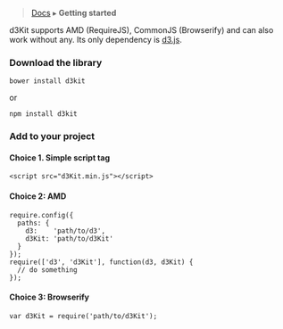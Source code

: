 > [Docs](README) ▸ **Getting started**

d3Kit supports AMD (RequireJS), CommonJS (Browserify) and can also work without any.
Its only dependency is [d3.js](http://d3js.org/).

### Download the library

```
bower install d3kit
```

or

```
npm install d3kit
```

### Add to your project

#### Choice 1. Simple script tag

```
<script src="d3Kit.min.js"></script>
```

#### Choice 2: AMD

```
require.config({
  paths: {
    d3:    'path/to/d3',
    d3Kit: 'path/to/d3Kit'
  }
});
require(['d3', 'd3Kit'], function(d3, d3Kit) {
  // do something
});
```

#### Choice 3: Browserify

```
var d3Kit = require('path/to/d3Kit');
```